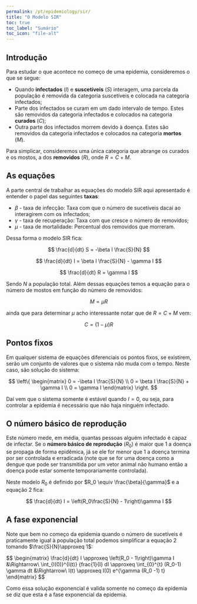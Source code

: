 ```yaml
---
permalink: /pt/epidemiology/sir/
title: "O Modelo SIR"
toc: true
toc_label: "Sumário"
toc_icon: "file-alt"
---
```


## Introdução

Para estudar o que acontece no começo de uma epidemia, consideremos o que se segue:

* Quando **infectados** ($I$) e **suscetíveis** ($S$) interagem, uma parcela da população é removida da categoria suscetíveis e colocada na categoria infectados;
* Parte dos infectados se curam em um dado intervalo de tempo. Estes são removidos da categoria infectados e colocados na categoria **curados** ($C$);
* Outra parte dos infectados morrem devido à doença. Estes são removidos da categoria infectados e colocados na categoria **mortos** ($M$).

Para simplicar, consideremos uma única categoria que abrange os curados e os mostos, a dos **removidos** ($R$), onde $R = C + M$.

## As equações

A parte central de trabalhar as equações do modelo SIR aqui apresentado é entender o papel das seguintes **taxas**:

* $\beta$ - taxa de infecção: Taxa com que o número de sucetíveis dacai ao interagirem com os infectados;
* $\gamma$ - taxa de recuperação: Taxa com que cresce o número de removidos;
* $\mu$ - taxa de mortalidade: Percentual dos removidos que morreram.

Dessa forma o modelo SIR fica:

$$
\frac{d}{dt} S = -\beta I \frac{S}{N}
$$

$$
\frac{d}{dt} I = \beta I \frac{S}{N} - \gamma I
$$

$$
\frac{d}{dt} R = \gamma I
$$

Sendo $N$ a população total. Além dessas equações temos a equação para o número de mostos em função do número de removidos:

$$
M = \mu R
$$

ainda que para determinar $\mu$ acho interessante notar que de $R = C + M$ vem:

$$
C = (1 - \mu) R
$$

## Pontos fixos

Em qualquer sistema de equações diferenciais os pontos fixos, se existirem, serão um conjunto de valores que o sistema não muda com o tempo. Neste caso, são solução do sistema:

$$
\left\{
\begin{matrix}
0 = -\beta I \frac{S}{N} \\
0 = \beta I \frac{S}{N} + \gamma I \\
0 = \gamma I
\end{matrix}
\right.
$$

Daí vem que o sistema somente é estável quando $I=0$, ou seja, para controlar a epidemia é necessário que não haja ninguém infectado.

## O número básico de reprodução

Este número mede, em média, quantas pessoas alguém infectado é capaz de infectar. Se o **número básico de reprodução** ($R_0$) é maior que 1 a doença se propaga de forma epidêmica, já se ele for menor que 1 a doença termina por ser controlada e erradicada (note que se for uma doença como a dengue que pode ser transmitida por um vetor animal não humano então a doença pode estar somente temporariamente controlada).

Neste modelo $R_0$ é definido por $R_0 \equiv \frac{\beta}{\gamma}$ e a equação 2 fica:

$$
\frac{d}{dt} I = \left(R_0\frac{S}{N} - 1\right)\gamma I
$$

## A fase exponencial

Note que bem no começo da epidemia quando o número de sucetíveis é praticamente igual à população total podemos simplificar a equação 2 tomando $\frac{S}{N}\approxeq 1$:

$$
\begin{matrix}
\frac{d}{dt} I \approxeq \left(R_0 - 1\right)\gamma I &\Rightarrow\\
\int_{I(0)}^{I(t)} {frac{1}{I} dI \approxeq \int_{0}^{t} (R_0-1) \gamma dt &\Rightarrow\\
I(t) \approxeq I(0) e^{\gamma (R_0 -1) t}
\end{matrix}
$$

Como essa solução exponencial é valida somente no começo da epidemia se diz que esta é a fase exponencial da epidemia.

